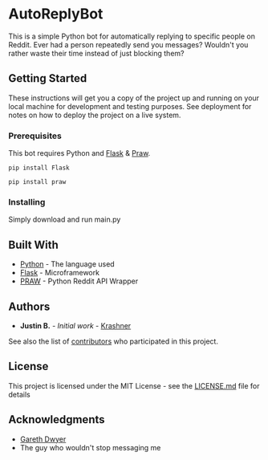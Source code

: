# AutoReplyBot

This is a simple Python bot for automatically replying to specific people on Reddit. Ever had a person repeatedly send you messages? Wouldn't you rather waste their time instead of just blocking them?

## Getting Started

These instructions will get you a copy of the project up and running on your local machine for development and testing purposes. See deployment for notes on how to deploy the project on a live system.

### Prerequisites

This bot requires Python and [Flask](http://flask.pocoo.org/docs/1.0/installation/#install-flask) & [Praw](https://praw.readthedocs.io/en/latest/index.html).

```
pip install Flask

pip install praw
```

### Installing

Simply download and run main.py

## Built With

* [Python](http://www.dropwizard.io/1.0.2/docs/) - The language used
* [Flask](http://flask.pocoo.org/) - Microframework
* [PRAW](https://praw.readthedocs.io/en/latest) - Python Reddit API Wrapper

## Authors

* **Justin B.** - *Initial work* - [Krashner](https://github.com/Krashner)

See also the list of [contributors](https://github.com/Krashner/AutoReplyBot/contributors) who participated in this project.

## License

This project is licensed under the MIT License - see the [LICENSE.md](LICENSE.md) file for details

## Acknowledgments

* [Gareth Dwyer](https://www.codementor.io/garethdwyer/building-a-discord-bot-with-python-and-repl-it-miblcwejz)
* The guy who wouldn't stop messaging me

